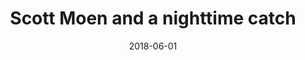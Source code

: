 ---
title: Scott Moen and a nighttime catch 
date: 2018-06-01
description: Scott Moen and a nighttime catch 
thumb: /assets/images/photo-gallery/scott-moen.jpg
image: /assets/images/photo-gallery/scott-moen.jpg
angler-name: Scott Moen 

# reel-type: spinning
# reel-series: 400 

# location: Someplace, United States
# fish: Some Big Fish
# fish-length: 49 in.
# fish-weight: 78 lbs.
---